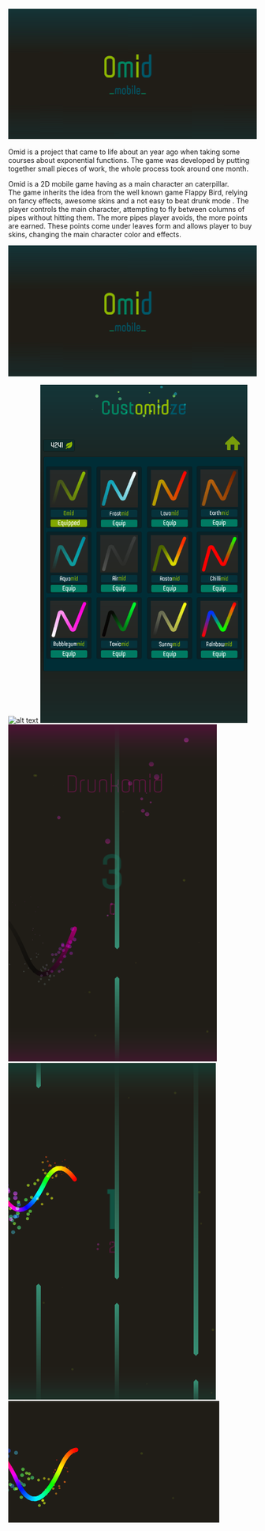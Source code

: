 ![alt text](https://github.com/sabauandrei98/unity3d/blob/master/Omid/Screens/facebookBanner.png)

Omid is a project that came to life about an year ago when taking some courses about exponential functions. 
The game was developed by putting together small pieces of work, the whole process took around one month.

Omid is a 2D mobile game having as a main character an caterpillar.  
The game inherits the idea from the well known game Flappy Bird, relying on fancy effects, awesome skins and a not easy to beat drunk mode . 
The player controls the main character, attempting to fly between columns of pipes without hitting them. 
The more pipes player avoids, the more points are earned. 
These points come under leaves form and allows player to buy skins, changing the main character color and effects.

[![Watch the video](https://github.com/sabauandrei98/unity3d/blob/master/Omid/Screens/facebookBanner.png)](https://www.youtube.com/watch?time_continue=2&v=TaGFiH1qBNo)

![alt text](https://media.giphy.com/media/1lCG7OFjWZauOqxs0X/giphy.gif)
![alt text](https://github.com/sabauandrei98/unity3d/blob/master/Omid/Screens/customidze.png)
![alt text](https://github.com/sabauandrei98/unity3d/blob/master/Omid/Screens/drunkmode.png)
![alt text](https://github.com/sabauandrei98/unity3d/blob/master/Omid/Screens/hard.png)
![alt text](https://github.com/sabauandrei98/unity3d/blob/master/Omid/Screens/skins.png)
